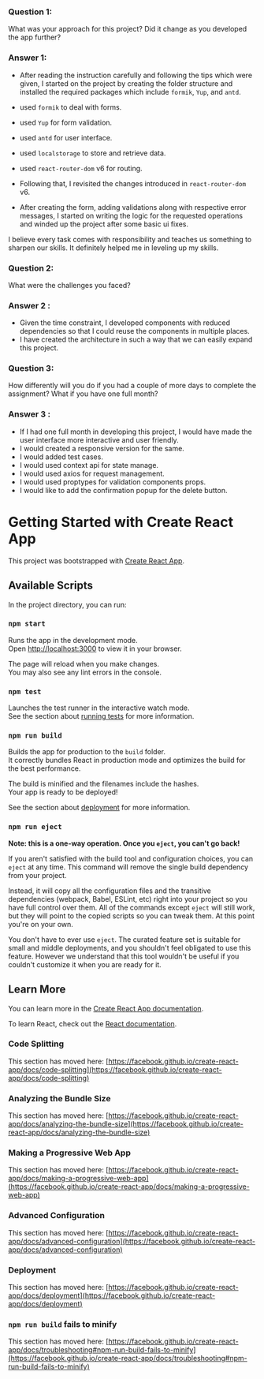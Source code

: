 ### Question 1:

What was your approach for this project? Did it change as you developed the app further?

### Answer 1:

- After reading the instruction carefully and following the tips which were given, I started on the project by creating the folder structure and installed the required packages which include `formik`, `Yup`, and `antd`.

- used `formik` to deal with forms.
- used `Yup` for form validation.
- used `antd` for user interface.
- used `localstorage` to store and retrieve data.
- used `react-router-dom` v6 for routing.

- Following that, I revisited the changes introduced in `react-router-dom` v6.
- After creating the form, adding validations along with respective error messages, I started on writing the logic for the requested operations and winded up the project after some basic ui fixes.

I believe every task comes with responsibility and teaches us something to sharpen our skills. It definitely helped me in leveling up my skills.

### Question 2:

What were the challenges you faced?

### Answer 2 :

- Given the time constraint, I developed components with reduced dependencies so that I could reuse the components in multiple places.
- I have created the architecture in such a way that we can easily expand this project.

### Question 3:

How differently will you do if you had a couple of more days to complete the assignment? What if you have one full month?

### Answer 3 :

- If I had one full month in developing this project, I would have made the user interface more interactive and user friendly.
- I would created a responsive version for the same.
- I would added test cases.
- I would used context api for state manage.
- I would used axios for request management.
- I would used proptypes for validation components props.
- I would like to add the confirmation popup for the delete button.

# Getting Started with Create React App

This project was bootstrapped with [Create React App](https://github.com/facebook/create-react-app).

## Available Scripts

In the project directory, you can run:

### `npm start`

Runs the app in the development mode.\
Open [http://localhost:3000](http://localhost:3000) to view it in your browser.

The page will reload when you make changes.\
You may also see any lint errors in the console.

### `npm test`

Launches the test runner in the interactive watch mode.\
See the section about [running tests](https://facebook.github.io/create-react-app/docs/running-tests) for more information.

### `npm run build`

Builds the app for production to the `build` folder.\
It correctly bundles React in production mode and optimizes the build for the best performance.

The build is minified and the filenames include the hashes.\
Your app is ready to be deployed!

See the section about [deployment](https://facebook.github.io/create-react-app/docs/deployment) for more information.

### `npm run eject`

**Note: this is a one-way operation. Once you `eject`, you can't go back!**

If you aren't satisfied with the build tool and configuration choices, you can `eject` at any time. This command will remove the single build dependency from your project.

Instead, it will copy all the configuration files and the transitive dependencies (webpack, Babel, ESLint, etc) right into your project so you have full control over them. All of the commands except `eject` will still work, but they will point to the copied scripts so you can tweak them. At this point you're on your own.

You don't have to ever use `eject`. The curated feature set is suitable for small and middle deployments, and you shouldn't feel obligated to use this feature. However we understand that this tool wouldn't be useful if you couldn't customize it when you are ready for it.

## Learn More

You can learn more in the [Create React App documentation](https://facebook.github.io/create-react-app/docs/getting-started).

To learn React, check out the [React documentation](https://reactjs.org/).

### Code Splitting

This section has moved here: [https://facebook.github.io/create-react-app/docs/code-splitting](https://facebook.github.io/create-react-app/docs/code-splitting)

### Analyzing the Bundle Size

This section has moved here: [https://facebook.github.io/create-react-app/docs/analyzing-the-bundle-size](https://facebook.github.io/create-react-app/docs/analyzing-the-bundle-size)

### Making a Progressive Web App

This section has moved here: [https://facebook.github.io/create-react-app/docs/making-a-progressive-web-app](https://facebook.github.io/create-react-app/docs/making-a-progressive-web-app)

### Advanced Configuration

This section has moved here: [https://facebook.github.io/create-react-app/docs/advanced-configuration](https://facebook.github.io/create-react-app/docs/advanced-configuration)

### Deployment

This section has moved here: [https://facebook.github.io/create-react-app/docs/deployment](https://facebook.github.io/create-react-app/docs/deployment)

### `npm run build` fails to minify

This section has moved here: [https://facebook.github.io/create-react-app/docs/troubleshooting#npm-run-build-fails-to-minify](https://facebook.github.io/create-react-app/docs/troubleshooting#npm-run-build-fails-to-minify)
